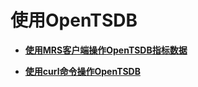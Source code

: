 # 使用OpenTSDB<a name="ZH-CN_TOPIC_0176678773"></a>

-   **[使用MRS客户端操作OpenTSDB指标数据](使用MRS客户端操作OpenTSDB指标数据.md)**  

-   **[使用curl命令操作OpenTSDB](使用curl命令操作OpenTSDB.md)**  


